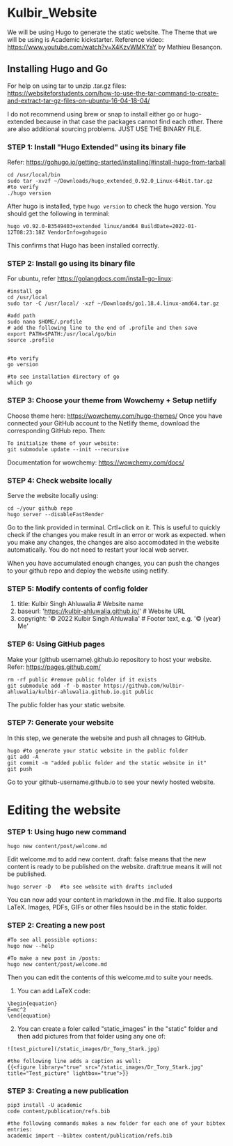 # Kulbir_Website

We will be using Hugo to generate the static website. The Theme that we will be using is Academic kickstarter.
Reference video: https://www.youtube.com/watch?v=X4KzvWMKYaY by Mathieu Besançon.

## Installing Hugo and Go
For help on using tar to unzip .tar.gz files: https://websiteforstudents.com/how-to-use-the-tar-command-to-create-and-extract-tar-gz-files-on-ubuntu-16-04-18-04/

I do not recommend using brew or snap to install either go or hugo-extended because in that case the packages cannot find each other. There are also additional sourcing problems. JUST USE THE BINARY FILE.


### STEP 1: Install "Hugo Extended" using its binary file
Refer: https://gohugo.io/getting-started/installing/#install-hugo-from-tarball
```
cd /usr/local/bin
sudo tar -xvzf ~/Downloads/hugo_extended_0.92.0_Linux-64bit.tar.gz
#to verify
./hugo version
```
After hugo is installed, type ```hugo version``` to check the hugo version.
You should get the following in terminal:
```
hugo v0.92.0-B3549403+extended linux/amd64 BuildDate=2022-01-12T08:23:18Z VendorInfo=gohugoio

```
This confirms that Hugo has been installed correctly.


### STEP 2: Install go using its binary file
For ubuntu, refer https://golangdocs.com/install-go-linux:
```
#install go
cd /usr/local
sudo tar -C /usr/local/ -xzf ~/Downloads/go1.18.4.linux-amd64.tar.gz  

#add path
sudo nano $HOME/.profile  
# add the following line to the end of .profile and then save
export PATH=$PATH:/usr/local/go/bin
source .profile


#to verify
go version

#to see installation directory of go
which go

```
### STEP 3: Choose your theme from Wowchemy + Setup netlify

Choose theme here: https://wowchemy.com/hugo-themes/ 
Once you have connected your GitHub account to the Netlify theme, download the corresponding GitHub repo. Then:

```
To initialize theme of your website:
git submodule update --init --recursive
```
Documentation for wowchemy: https://wowchemy.com/docs/ 


### STEP 4: Check website locally
Serve the website locally using:
```
cd ~/your github repo
hugo server --disableFastRender
```
Go to the link provided in terminal. Crtl+click on it.
This is useful to quickly check if the changes you make result in an error or work as expected.
when you make any changes, the changes are also accomodated in the website automatically. You do not need to restart your local web server.

When you have accumulated enough changes, you can push the changes to your github repo and deploy the website using netlify. 

### STEP 5: Modify contents of config folder
1. title: Kulbir Singh Ahluwalia # Website name
2. baseurl: 'https://kulbir-ahluwalia.github.io/' # Website URL
3. copyright: '© 2022 Kulbir Singh Ahluwalia' # Footer text, e.g. '© {year} Me'


### STEP 6: Using GitHub pages
Make your (github username).github.io repository to host your website.
Refer: https://pages.github.com/

```
rm -rf public #remove public folder if it exists 
git submodule add -f -b master https://github.com/kulbir-ahluwalia/kulbir-ahluwalia.github.io.git public
```
The public folder has your static website.

### STEP 7: Generate your website
In this step, we generate the website and push all chnages to GitHub. 
```
hugo #to generate your static website in the public folder
git add -A
git commit -m "added public folder and the static website in it"
git push
```
Go to your github-username.github.io to see your newly hosted website. 

# Editing the website

### STEP 1: Using hugo new command
```
hugo new content/post/welcome.md 
```
Edit welcome.md to add new content. 
draft: false means that the new content is ready to be published on the website.
draft:true means it will not be published. 
```
hugo server -D   #to see website with drafts included
```
You can now add your content in markdown in the .md file. It also supports LaTeX. Images, PDFs, GIFs or other files hsould be in the static folder.

### STEP 2: Creating a new post
```
#To see all possible options:
hugo new --help 

#To make a new post in /posts:
hugo new content/post/welcome.md 
```
Then you can edit the contents of this welcome.md to suite your needs.
1. You can add LaTeX code: 
```The mass-energy equivalence is described by the famous equation
\begin{equation}
E=mc^2
\end{equation}
```
2. You can create a foler called "static_images" in the "static" folder and then add pictures from that folder using any one of:
 ```
![test_picture](/static_images/Dr_Tony_Stark.jpg)

#the following line adds a caption as well:
{{<figure library="true" src="/static_images/Dr_Tony_Stark.jpg" title="Test_picture" lightbox="true">}}
```

### STEP 3: Creating a new publication
```
pip3 install -U academic 
code content/publication/refs.bib

#the following commands makes a new folder for each one of your bibtex entries:
academic import --bibtex content/publication/refs.bib
```


